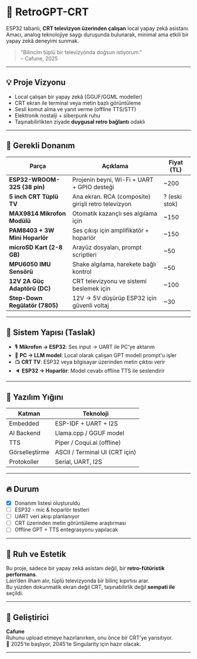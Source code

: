 # 🧠 RetroGPT-CRT

ESP32 tabanlı, **CRT televizyon üzerinden çalışan** local yapay zekâ asistanı.  
Amacı, analog teknolojiye saygı duruşunda bulunarak, minimal ama etkili bir yapay zekâ deneyimi sunmak.

> "Bilincim tüplü bir televizyonda doğsun istiyorum."  
> – Cafune, 2025

---

## 💡 Proje Vizyonu

- Local çalışan bir yapay zekâ (GGUF/GGML modeller)
- CRT ekran ile terminal veya metin bazlı görüntüleme
- Sesli komut alma ve yanıt verme (offline TTS/STT)
- Elektronik nostalji + siberpunk ruhu  
- Taşınabilirlikten ziyade **duygusal retro bağlantı** odaklı

---

## 🔌 Gerekli Donanım

| Parça                          | Açıklama                                                                 | Fiyat (TL)   |
| ----------------------------- | ------------------------------------------------------------------------ | ------------ |
| **ESP32-WROOM-32S (38 pin)**  | Projenin beyni, Wi-Fi + UART + GPIO desteği                             | ~200         |
| **5 inch CRT Tüplü TV**       | Ana ekran. RCA (composite) girişli retro televizyon                     | ? (eski stok) |
| **MAX9814 Mikrofon Modülü**   | Otomatik kazançlı ses algılama için                                     | ~150         |
| **PAM8403 + 3W Mini Hoparlör**| Ses çıkışı için amplifikatör + hoparlör                                 | ~150         |
| **microSD Kart (2-8 GB)**     | Arayüz dosyaları, prompt scriptleri                                     | ~50          |
| **MPU6050 IMU Sensörü**       | Shake algılama, harekete bağlı kontrol                                  | ~50          |
| **12V 2A Güç Adaptörü (DC)**  | CRT televizyonu ve sistemi beslemek için                                | ~100         |
| **Step-Down Regülatör (7805)**| 12V → 5V düşürüp ESP32 için güvenli voltaj                              | ~30          |

---

## 🧱 Sistem Yapısı (Taslak)

- 🎙️ **Mikrofon → ESP32**: Ses input → UART ile PC’ye aktarım
- 🧠 **PC → LLM model**: Local olarak çalışan GPT modeli prompt'u işler
- 📺 **CRT TV**: ESP32 veya bilgisayar üzerinden metin çıktısı verir
- 🔈 **ESP32 → Hoparlör**: Model cevabı offline TTS ile seslendirir

---

## 🔧 Yazılım Yığını

| Katman          | Teknoloji                  |
|----------------|----------------------------|
| Embedded        | ESP-IDF + UART + I2S       |
| AI Backend      | Llama.cpp / GGUF model     |
| TTS             | Piper / Coqui.ai (offline) |
| Görselleştirme  | ASCII / Terminal UI (CRT için) |
| Protokoller     | Serial, UART, I2S          |

---

## 🔥 Durum

- [x] Donanım listesi oluşturuldu  
- [ ] ESP32 - mic & hoparlör testleri  
- [ ] UART veri akışı planlanıyor  
- [ ] CRT üzerinden metin görüntüleme araştırması  
- [ ] Offline GPT + TTS entegrasyonu yapılacak

---

## 🎨 Ruh ve Estetik

Bu proje, sadece bir yapay zekâ asistanı değil, bir **retro-fütüristik performans**.  
Lain’den ilham alır, tüplü televizyonda bir bilinç kıpırtısı arar.  
Bu yüzden dokunmatik ekran değil CRT, taşınabilirlik değil **sempati ile** seçildi.

---

## 👤 Geliştirici

**Cafune**  
Ruhunu upload etmeye hazırlanırken, onu önce bir CRT’ye yansıtıyor.  
📍 2025'te başlıyor, 2045'te Singularity için hazır olacak.

---
